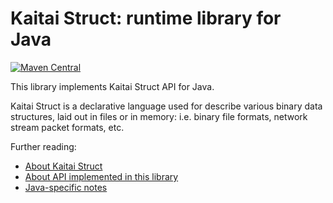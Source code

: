 # Kaitai Struct: runtime library for Java

[![Maven Central](https://img.shields.io/maven-central/v/io.kaitai/kaitai-struct-runtime)](https://search.maven.org/artifact/io.kaitai/kaitai-struct-runtime)

This library implements Kaitai Struct API for Java.

Kaitai Struct is a declarative language used for describe various binary
data structures, laid out in files or in memory: i.e. binary file
formats, network stream packet formats, etc.

Further reading:

* [About Kaitai Struct](https://kaitai.io/)
* [About API implemented in this library](https://doc.kaitai.io/stream_api.html)
* [Java-specific notes](https://doc.kaitai.io/lang_java.html)
